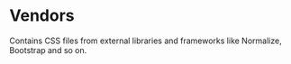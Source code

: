 #   Vendors
Contains CSS files from external libraries and frameworks like Normalize, Bootstrap and so on.